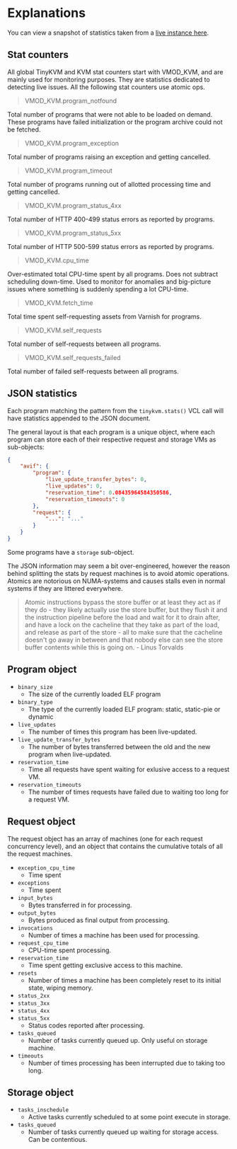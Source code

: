 # Explanations

You can view a snapshot of statistics taken from a [live instance here](public/stats.json).

## Stat counters

All global TinyKVM and KVM stat counters start with VMOD_KVM, and are mainly used for monitoring purposes. They are statistics dedicated to detecting live issues. All the following stat counters use atomic ops.

> VMOD_KVM.program_notfound

Total number of programs that were not able to be loaded on demand. These programs have failed initialization or the program archive could not be fetched.

> VMOD_KVM.program_exception

Total number of programs raising an exception and getting cancelled.

> VMOD_KVM.program_timeout

Total number of programs running out of allotted processing time and getting cancelled.

> VMOD_KVM.program_status_4xx

Total number of HTTP 400-499 status errors as reported by programs.

> VMOD_KVM.program_status_5xx

Total number of HTTP 500-599 status errors as reported by programs.

> VMOD_KVM.cpu_time

Over-estimated total CPU-time spent by all programs. Does not subtract scheduling down-time. Used to monitor for anomalies and big-picture issues where something is suddenly spending a lot CPU-time.

> VMOD_KVM.fetch_time

Total time spent self-requesting assets from Varnish for programs.

> VMOD_KVM.self_requests

Total number of self-requests between all programs.

> VMOD_KVM.self_requests_failed

Total number of failed self-requests between all programs.

## JSON statistics

Each program matching the pattern from the `tinykvm.stats()` VCL call will have statistics appended to the JSON document.

The general layout is that each program is a unique object, where each program can store each of their respective request and storage VMs as sub-objects:

```json
{
	"avif": {
		"program": {
			"live_update_transfer_bytes": 0,
			"live_updates": 0,
			"reservation_time": 0.08435964584350586,
			"reservation_timeouts": 0
		},
		"request": {
			"...": "..."
		}
	}
}
```

Some programs have a `storage` sub-object.

The JSON information may seem a bit over-engineered, however the reason behind splitting the stats by request machines is to avoid atomic operations. Atomics are notorious on NUMA-systems and causes stalls even in normal systems if they are littered everywhere.

> Atomic instructions bypass the store buffer or at least they act as if they do - they likely actually use the store buffer, but they flush it and the instruction pipeline before the load and wait for it to drain after, and have a lock on the cacheline that they take as part of the load, and release as part of the store - all to make sure that the cacheline doesn't go away in between and that nobody else can see the store buffer contents while this is going on. - Linus Torvalds

## Program object

- `binary_size`
	- The size of the currently loaded ELF program
- `binary_type`
	- The type of the currently loaded ELF program: static, static-pie or dynamic
- `live_updates`
	- The number of times this program has been live-updated.
- `live_update_transfer_bytes`
	- The number of bytes transferred between the old and the new program when live-updated.
- `reservation_time`
	- Time all requests have spent waiting for exlusive access to a request VM.
- `reservation_timeouts`
	- The number of times requests have failed due to waiting too long for a request VM.

## Request object

The request object has an array of machines (one for each request concurrency level), and an object that contains the cumulative totals of all the request machines.

- `exception_cpu_time`
	- Time spent
- `exceptions`
	- Time spent
- `input_bytes`
	- Bytes transferred in for processing.
- `output_bytes`
	- Bytes produced as final output from processing.
- `invocations`
	- Number of times a machine has been used for processing.
- `request_cpu_time`
	- CPU-time spent processing.
- `reservation_time`
	- Time spent getting exclusive access to this machine.
- `resets`
	- Number of times a machine has been completely reset to its initial state, wiping memory.
- `status_2xx`
- `status_3xx`
- `status_4xx`
- `status_5xx`
	- Status codes reported after processing.
- `tasks_queued`
	- Number of tasks currently queued up. Only useful on storage machine.
- `timeouts`
	- Number of times processing has been interrupted due to taking too long.

## Storage object

- `tasks_inschedule`
	- Active tasks currently scheduled to at some point execute in storage.
- `tasks_queued`
	- Number of tasks currently queued up waiting for storage access. Can be contentious.
